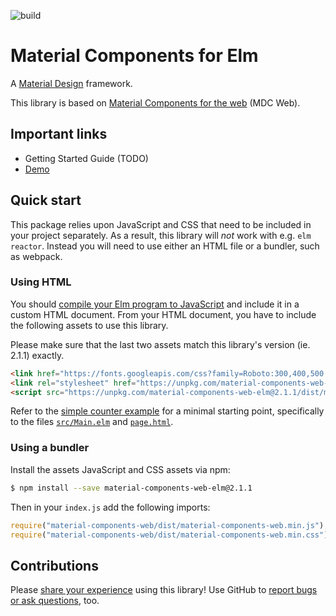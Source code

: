 ![build](https://github.com/aforemny/material-components-web-elm/workflows/build/badge.svg)

# Material Components for Elm

A [Material Design](https://material.io/design) framework.

This library is based on [Material Components for the
web](https://github.com/material-components/material-components-web) (MDC Web).


## Important links

- Getting Started Guide (TODO)
- [Demo](https://aforemny.github.io/material-components-web-elm)


## Quick start

This package relies upon JavaScript and CSS that need to be included in your
project separately. As a result, this library will *not* work with e.g. `elm
reactor`. Instead you will need to use either an HTML file or a bundler, such
as webpack.


### Using HTML
 
You should [compile your Elm program to
JavaScript](https://guide.elm-lang.org/install/elm.html#elm-make) and include it
in a custom HTML document. From your HTML document, you have to include the
following assets to use this library.

Please make sure that the last two assets match this library's version (ie.
2.1.1) exactly.

```html
<link href="https://fonts.googleapis.com/css?family=Roboto:300,400,500|Material+Icons" rel="stylesheet">
<link rel="stylesheet" href="https://unpkg.com/material-components-web-elm@2.1.1/dist/material-components-web-elm.min.css">
<script src="https://unpkg.com/material-components-web-elm@2.1.1/dist/material-components-web-elm.min.js"></script>
```

Refer to the [simple counter
example](https://github.com/aforemny/material-components-web-elm/blob/master/examples/simple-counter)
for a minimal starting point, specifically to the files
[`src/Main.elm`](https://github.com/aforemny/material-components-web-elm/blob/master/examples/simple-counter/src/Main.elm)
and
[`page.html`](https://github.com/aforemny/material-components-web-elm/blob/master/examples/simple-counter/page.html).


### Using a bundler

Install the assets JavaScript and CSS assets via npm:

```sh
$ npm install --save material-components-web-elm@2.1.1
```

Then in your `index.js` add the following imports:

```js
require("material-components-web/dist/material-components-web.min.js");
require("material-components-web/dist/material-components-web.min.css")
```



## Contributions

Please [share your
experience](https://github.com/aforemny/material-components-web-elm/issues)
using this library! Use GitHub to [report bugs or ask
questions](https://github.com/aforemny/material-components-web-elm/issues),
too.
